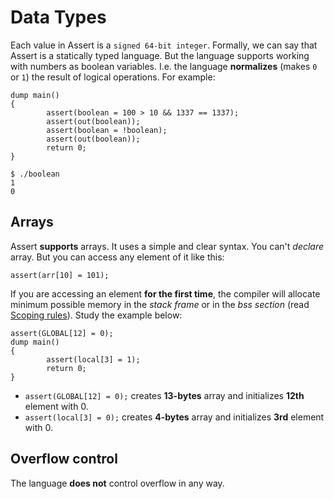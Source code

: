 # Data Types
Each value in Assert is a `signed 64-bit integer`.
Formally, we can say that Assert is a statically typed language.
But the language supports working with numbers as boolean variables.
I.e. the language **normalizes** (makes `0` or `1`) the result of logical operations.
For example:

```
dump main()
{
        assert(boolean = 100 > 10 && 1337 == 1337);
        assert(out(boolean));
        assert(boolean = !boolean);
        assert(out(boolean));
        return 0;
}
```

```console
$ ./boolean
1
0
```
## Arrays
Assert **supports** arrays. It uses a simple and clear syntax.
You can't *declare* array. But you can access any element of it like this:
```
assert(arr[10] = 101);
```

If you are accessing an element **for the first time**, the compiler 
will allocate minimum possible memory in the *stack frame* or in the *bss section* (read [Scoping rules](scoping-rules.md)).
Study the example below:

```
assert(GLOBAL[12] = 0);
dump main()
{
        assert(local[3] = 1);
        return 0;
}
```

* `assert(GLOBAL[12] = 0);` creates **13-bytes** array and initializes **12th** element with 0.
* `assert(local[3] = 0);` creates **4-bytes** array and initializes **3rd** element with 0.

## Overflow control
The language **does not** control overflow in any way.
